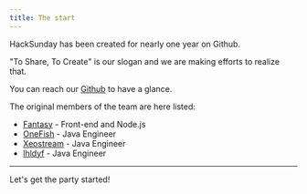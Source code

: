 ```yaml
---
title: The start
---
```


HackSunday has been created for nearly one year on Github.

"To Share, To Create" is our slogan and we are making efforts to realize that.

You can reach our [Github](github.com/HackSunday) to have a glance.

The original members of the team are here listed:

- [Fantasy](https://github.com/SFantasy) - Front-end and Node.js
- [OneFish](https://github.com/Fish-Potato) - Java Engineer
- [Xeostream](https://github.com/xeostream) - Java Engineer
- [lhldyf](https://github.com/lhldyf) - Java Engineer

---

Let's get the party started!

